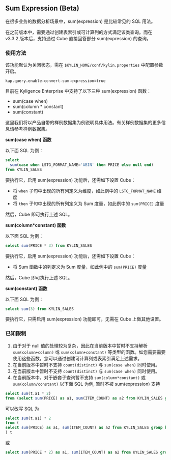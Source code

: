 ## Sum Expression (Beta)

在很多业务的数据分析场景中，sum(expression) 是比较常见的 SQL 用法。

在之前版本中，需要通过创建表索引或可计算列的方式满足该类查询。而在 v3.3.2 版本后，支持通过 Cube 直接回答部分 sum(expression) 的查询。

###  使用方法

该功能默认为关闭状态，需在 `$KYLIN_HOME/conf/kylin.properties` 中配置参数开启。
```properties
kap.query.enable-convert-sum-expression=true
```

目前在 Kyligence Enterprise 中支持了以下三种 sum(expression) 函数：

- sum(case when)
- sum(column * constant)
- sum(constant)

这里我们将以产品自带的样例数据集为例说明具体用法。有关样例数据集的更多信息请参考[样例数据集](../../../appendix/sample_dataset.cn.md)。



**sum(case when) 函数**

以下面 SQL 为例：

```sql
select
  sum(case when LSTG_FORMAT_NAME='ABIN' then PRICE else null end)
from KYLIN_SALES
```

要执行它，启用 sum(expression) 功能后，还需如下设置 Cube：

- 将 `when` 子句中出现的所有列定义为维度，如此例中的 `LSTG_FORMAT_NAME` 维度
- 将 `then` 子句中出现的所有列定义为 Sum 度量，如此例中的 `sum(PRICE)` 度量

然后，Cube 即可执行上述 SQL。



**sum(column*constant) 函数**

以下面 SQL 为例：

```sql
select sum(PRICE * 3) from KYLIN_SALES
```

要执行它，启用 sum(expression) 功能后，还需如下设置 Cube：

- 将 Sum 函数中的列定义为 Sum 度量，如此例中的 `sum(PRICE)` 度量

然后，Cube 即可执行上述 SQL。



**sum(constant) 函数**

以下面 SQL 为例：

```sql
select sum(3) from KYLIN_SALES
```

要执行它，只需启用 sum(expression) 功能即可，无需在 Cube 上做其他设置。



### 已知限制

1. 由于对于 null 值的处理较为复杂，因此在当前版本中暂时不支持解析 `sum(column+column)` 或 `sum(column+constant)` 等类型的函数。如您需要需要使用这些函数，您可以通过创建可计算列或表索引满足上述需求。
2. 在当前版本中暂时不支持 `count(distinct)` 与 `sum(case when)` 同时使用。
2. 在当前版本中暂时不支持 `count(distinct)` 与 `sum(case when)` 同时使用。
3. 在当前版本中，对于嵌套子查询暂不支持 `sum(column*constant)` 或 `sum(column/constant)`
以下面 SQL 为例, 暂时不被 sum(expression) 支持

```sql
select sum(t.a1 * 2) 
from (select sum(PRICE) as a1, sum(ITEM_COUNT) as a2 from KYLIN_SALES group by PART_DT) t
```

可以改写 SQL 为

```sql
select sum(t.a1) * 2 
from (
select sum(PRICE) as a1, sum(ITEM_COUNT) as a2 from KYLIN_SALES group by PART_DT
) t
```

或
```sql
select sum(PRICE * 2) as a1, sum(ITEM_COUNT) as a2 from KYLIN_SALES group by PART_DT
```